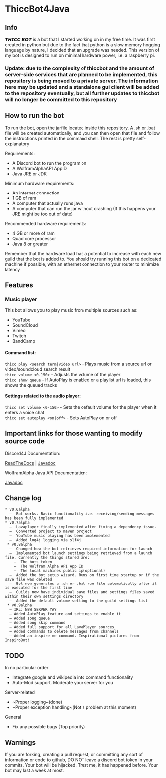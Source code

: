 # ThiccBot4Java

## Info
𝙏𝙃𝙄𝘾𝘾 𝘽𝙊𝙏 is a bot that I started working on in my free time. It was first created in python but due to the fact that python is a slow memory hogging language by nature, I decided that an upgrade was needed. This version of my bot is designed to run on minimal hardware power, i.e. a raspberry pi.

### Update: due to the complexity of thiccbot and the amount of server-side services that are planned to be implemented, this repository is being moved to a private server. The information here may be updated and a standalone gui client will be added to the repository eventually, but all further updates to thiccbot will no longer be committed to this repository

## How to run the bot
To run the bot, open the jarfile located inside this repository. A .sh or .bat file will be created automatically, and you can then open that file and follow the instructions printed in the command shell. The rest is pretty self-explanatory

Requirements:
* A Discord bot to run the program on
* A WolframAlphaAPI AppID
* Java JRE or JDK

Minimum hardware requirements:
* An internet connection
* 1 GB of ram
* A computer that actually runs java
* A computer that can run the jar without crashing (If this happens your JRE might be too out of date)

Recommended hardware requirements:
* 4 GB or more of ram
* Quad core processor
* Java 8 or greater

Remember that the hardware load has a potential to increase with each new guild that the bot is added to. You should try running this bot on a dedicated machine if possible, with an ethernet connection to your router to minimize latency

## Features

### Music player 
This bot allows you to play music from multiple sources such as: 
* YouTube 
* SoundCloud 
* Vimeo 
* Twitch 
* BandCamp  
#### Command list:
`thicc play <search term|video url>` - Plays music from a source url or video/soundcloud search result  
`thicc volume <0-150>` - Adjusts the volume of the player  
`thicc show queue` - If AutoPlay is enabled or a playlist url is loaded, this shows the queued tracks
#### Settings related to the audio player:
`thicc set volume <0-150>` - Sets the default volume for the player when it enters a voice chat  
`thicc set autoplay <on|off>` - Sets AutoPlay on or off

## Important links for those wanting to modify source code

Discord4J Documentation:

[ReadTheDocs](https://discord4j.readthedocs.io/en/latest/) | [Javadoc](https://jitpack.io/com/github/austinv11/Discord4J/2.9.3/javadoc/)

WolframAlpha Java API Documentation:

[Javadoc](https://products.wolframalpha.com/api/libraries/java/)

## Change log
```
* v0.6alpha  
  –  Bot works. Basic functionality i.e. receiving/sending messages has been fully implemented  
* v0.7alpha  
  –  Lavaplayer finally implemented after fixing a dependency issue.  
  –  Converted project to maven project  
  –  YouTube music playing has been implemented  
  –  Added log4j logging via slf4j  
 * v0.8alpha  
  –  Changed how the bot retrieves required information for launch  
  –  Implemented bot launch settings being retrieved from a launch file. Currently the things stored are:  
    –  The bots token  
    –  The Wolfram Alpha API App ID  
    –  The local machines public ip(optional)  
  –  Added the bot setup wizard. Runs on first time startup or if the save file was deleted  
  –  Bot now generates a .sh or .bat run file automatically after it is executed for the first time  
  –  Guilds now have individual save files and settings files saved within their own settings directory  
  –  Added the default volume setting to the guild settings list  
 * v0.9alpha
  – IRL: NEW SERVER YAY
  – Added AutoPlay feature and settings to enable it
  – Added song queue
  – Added song skip command
  – Added full support for all LavaPlayer sources
  – Added commands to delete messages from channels
  – Added an inspire me command. Inspirational pictures from InspiroBot!
```
## TODO
In no particular order
* Integrate google and wikipedia into command functionality
* Auto-Mod support. Moderate your server for you

Server-related
* ~Proper logging~(done)
* ~Proper exception handling~(Not a problem at this moment)

General
* Fix any possible bugs (Top priority)

## Warnings
If you are forking, creating a pull request, or committing any sort of information or code to github, DO NOT leave a discord bot token in your commits. Your bot will be hijacked. Trust me, it has happened before. Your bot may last a week at most.
